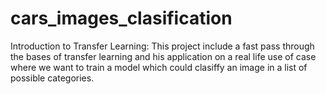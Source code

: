 # cars_images_clasification
Introduction to Transfer Learning: This project include a fast pass through the bases of transfer learning and his application on a real life use of case where we want to train a model which could clasiffy an image in a list of possible categories.

